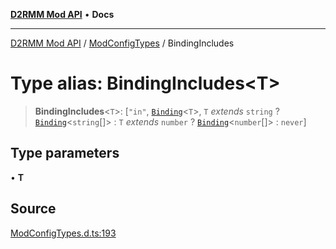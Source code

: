 [**D2RMM Mod API**](../../index.md) • **Docs**

***

[D2RMM Mod API](../../modules.md) / [ModConfigTypes](../index.md) / BindingIncludes

# Type alias: BindingIncludes\<T\>

> **BindingIncludes**\<`T`\>: [`"in"`, [`Binding`](Binding.md)\<`T`\>, `T` *extends* `string` ? [`Binding`](Binding.md)\<`string`[]\> : `T` *extends* `number` ? [`Binding`](Binding.md)\<`number`[]\> : `never`]

## Type parameters

• **T**

## Source

[ModConfigTypes.d.ts:193](https://github.com/olegbl/d2rmm/blob/7b50646c3690465cf5277007fc3d5d33286edb15/src/renderer/ModConfigTypes.d.ts#L193)
